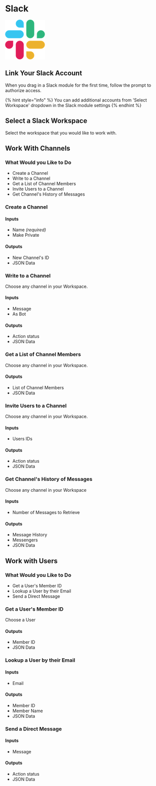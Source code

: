 # Slack

![Slack is where work flows.](../../.gitbook/assets/slack%20%281%29.png)



## Link Your Slack Account

When you drag in a Slack module for the first time, follow the prompt to authorize access.

{% hint style="info" %}
You can add additional accounts from 'Select Workspace' dropdown in the Slack module settings
{% endhint %}

## Select a Slack Workspace

Select the workspace that you would like to work with.

## Work With Channels

### What Would you Like to Do

* Create a Channel
* Write to a Channel
* Get a List of Channel Members
* Invite Users to a Channel
* Get Channel's History of Messages

### Create a Channel

#### Inputs

* Name _\(required\)_
* Make Private

#### Outputs

* New Channel's ID
* JSON Data

### Write to a Channel

Choose any channel in your Workspace.

#### Inputs

* Message
* As Bot

#### Outputs

* Action status
* JSON Data

### Get a List of Channel Members

Choose any channel in your Workspace.

#### Outputs

* List of Channel Members
* JSON Data

### Invite Users to a Channel

Choose any channel in your Workspace.

#### Inputs

* Users IDs

#### Outputs

* Action status
* JSON Data

### Get Channel's History of Messages

Choose any channel in your Workspace

#### Inputs

* Number of Messages to Retrieve

#### Outputs

* Message History
* Messengers
* JSON Data

## Work with Users

### What Would you Like to Do

* Get a User's Member ID
* Lookup a User by their Email
* Send a Direct Message

### Get a User's Member ID

Choose a User

#### Outputs

* Member ID
* JSON Data

### Lookup a User by their Email

#### Inputs

* Email

#### Outputs

* Member ID
* Member Name
* JSON Data

### Send a Direct Message

#### Inputs

* Message

#### Outputs

* Action status
* JSON Data

